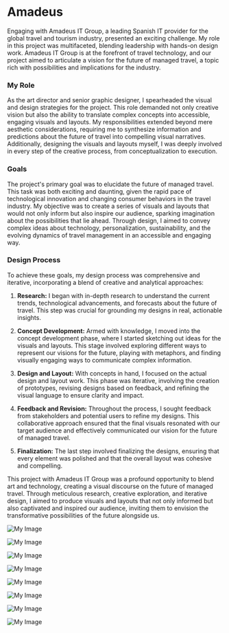 # Amadeus

Engaging with Amadeus IT Group, a leading Spanish IT provider for the global travel and tourism industry, presented an exciting challenge. My role in this project was multifaceted, blending leadership with hands-on design work. Amadeus IT Group is at the forefront of travel technology, and our project aimed to articulate a vision for the future of managed travel, a topic rich with possibilities and implications for the industry.

### My Role

As the art director and senior graphic designer, I spearheaded the visual and design strategies for the project. This role demanded not only creative vision but also the ability to translate complex concepts into accessible, engaging visuals and layouts. My responsibilities extended beyond mere aesthetic considerations, requiring me to synthesize information and predictions about the future of travel into compelling visual narratives. Additionally, designing the visuals and layouts myself, I was deeply involved in every step of the creative process, from conceptualization to execution.

### Goals

The project's primary goal was to elucidate the future of managed travel. This task was both exciting and daunting, given the rapid pace of technological innovation and changing consumer behaviors in the travel industry. My objective was to create a series of visuals and layouts that would not only inform but also inspire our audience, sparking imagination about the possibilities that lie ahead. Through design, I aimed to convey complex ideas about technology, personalization, sustainability, and the evolving dynamics of travel management in an accessible and engaging way.

### Design Process

To achieve these goals, my design process was comprehensive and iterative, incorporating a blend of creative and analytical approaches:

1. **Research:** I began with in-depth research to understand the current trends, technological advancements, and forecasts about the future of travel. This step was crucial for grounding my designs in real, actionable insights.

2. **Concept Development:** Armed with knowledge, I moved into the concept development phase, where I started sketching out ideas for the visuals and layouts. This stage involved exploring different ways to represent our visions for the future, playing with metaphors, and finding visually engaging ways to communicate complex information.

3. **Design and Layout:** With concepts in hand, I focused on the actual design and layout work. This phase was iterative, involving the creation of prototypes, revising designs based on feedback, and refining the visual language to ensure clarity and impact.

4. **Feedback and Revision:** Throughout the process, I sought feedback from stakeholders and potential users to refine my designs. This collaborative approach ensured that the final visuals resonated with our target audience and effectively communicated our vision for the future of managed travel.

5. **Finalization:** The last step involved finalizing the designs, ensuring that every element was polished and that the overall layout was cohesive and compelling.

This project with Amadeus IT Group was a profound opportunity to blend art and technology, creating a visual discourse on the future of managed travel. Through meticulous research, creative exploration, and iterative design, I aimed to produce visuals and layouts that not only informed but also captivated and inspired our audience, inviting them to envision the transformative possibilities of the future alongside us.

![My Image](/doc/01.jpeg)

![My Image](/doc/02.jpeg)

![My Image](/doc/03.jpeg)

![My Image](/doc/04.jpeg)

![My Image](/doc/05.jpeg)

![My Image](/doc/06.jpeg)

![My Image](/doc/07.jpeg)

![My Image](/doc/08.jpeg)


